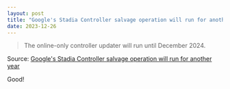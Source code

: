 ```yaml
---
layout: post
title: "Google's Stadia Controller salvage operation will run for another year"
date: 2023-12-26
---
```


> The online-only controller updater will run until December 2024.

Source: [Google's Stadia Controller salvage operation will run for another year](https://arstechnica.com/?p=1991731)

Good!
